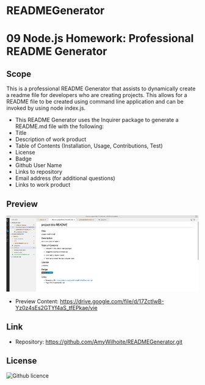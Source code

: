 # READMEGenerator
# 09 Node.js Homework: Professional README Generator

## Scope
This is a professional README Generator that assists to dynamically create a readme file for developers who are creating projects.
This allows for a README file to be created using command line application and can be invoked by using node index.js.

* This README Generator uses the Inquirer package to generate a README.md file with the following:
* Title
* Description of work product
* Table of Contents (Installation, Usage, Contributions, Test)
* License
* Badge
* Github User Name
* Links to repository
* Email address (for additional questions)
* Links to work product


## Preview
![App preview](./Develop/assets/mockup-readme.png)
* Preview Content: https://drive.google.com/file/d/17ZctIwB-Yz0z4sEs2GTYf4aS_tfEPkae/vie

## Link
* Repository: https://github.com/AmyWilhoite/READMEGenerator.git

## License

  ![Github licence](http://img.shields.io/badge/license-MIT-blue.svg)


